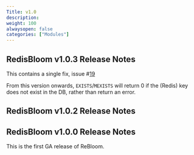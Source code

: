 ```yaml
---
Title: v1.0
description:
weight: 100
alwaysopen: false
categories: ["Modules"]
---
```

## RedisBloom v1.0.3 Release Notes

This contains a single fix, issue #[19](https://github.com/RedisBloom/RedisBloom/issues/19) 

From this version onwards, `EXISTS`/`MEXISTS` will return 0 if the (Redis) key does not exist in the DB, rather than return an error.

## RedisBloom v1.0.2 Release Notes

## RedisBloom v1.0.0 Release Notes

This is the first GA release of ReBloom.